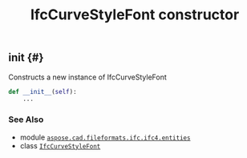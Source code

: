 ﻿---
title: IfcCurveStyleFont constructor
second_title: Aspose.CAD for Python via .NET API References
description: 
type: docs
weight: 10
url: /python-net/aspose.cad.fileformats.ifc.ifc4.entities/ifccurvestylefont/__init__/
is_root: false
---

## __init__ {#}

Constructs a new instance of IfcCurveStyleFont



```python
def __init__(self):
    ...
```





### See Also
* module [`aspose.cad.fileformats.ifc.ifc4.entities`](../../)
* class [`IfcCurveStyleFont`](/cad/python-net/aspose.cad.fileformats.ifc.ifc4.entities/ifccurvestylefont)
